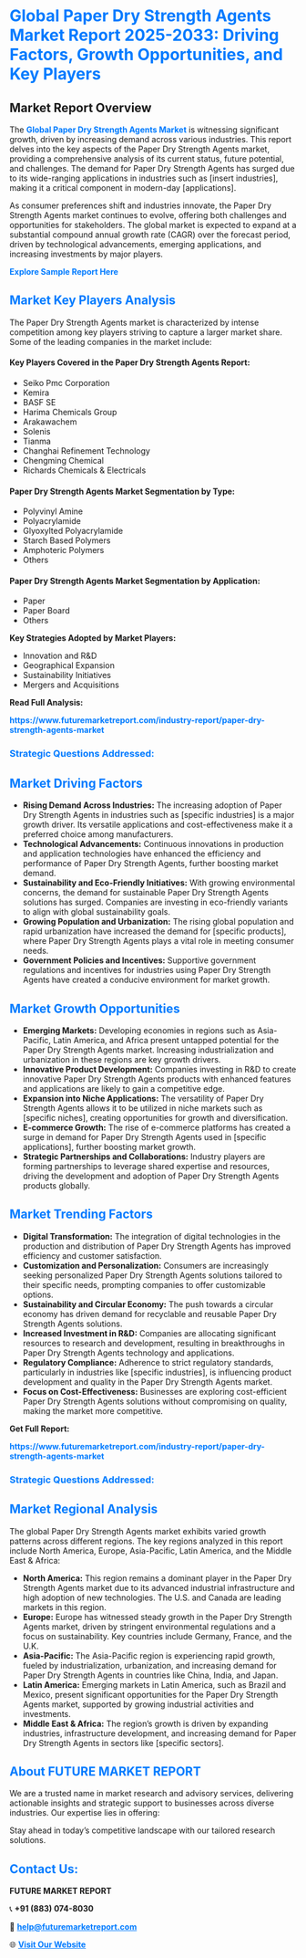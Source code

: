 <h1 style="color: #007BFF;">Global Paper Dry Strength Agents Market Report 2025-2033: Driving Factors, Growth Opportunities, and Key Players</h1>

<section id="overview">
<h2>Market Report Overview</h2>
<p>The <a href="https://www.futuremarketreport.com/industry-report/paper-dry-strength-agents-market" style="color: #007BFF; text-decoration: none;"><strong>Global Paper Dry Strength Agents Market</strong></a> is witnessing significant growth, driven by increasing demand across various industries. This report delves into the key aspects of the Paper Dry Strength Agents market, providing a comprehensive analysis of its current status, future potential, and challenges. The demand for Paper Dry Strength Agents has surged due to its wide-ranging applications in industries such as [insert industries], making it a critical component in modern-day [applications].</p>
<p>As consumer preferences shift and industries innovate, the Paper Dry Strength Agents market continues to evolve, offering both challenges and opportunities for stakeholders. The global market is expected to expand at a substantial compound annual growth rate (CAGR) over the forecast period, driven by technological advancements, emerging applications, and increasing investments by major players.</p>
</section>

<section id="overview">
<p><a href="https://www.futuremarketreport.com/request-sample/reportId=42051" style="color: #007BFF; text-decoration: none;"><strong>Explore Sample Report Here</strong></a></p>
</section>

<section id="key-players">
<h2 style="color: #007BFF;">Market Key Players Analysis</h2>
<p>The Paper Dry Strength Agents market is characterized by intense competition among key players striving to capture a larger market share. Some of the leading companies in the market include:</p>
<h4>Key Players Covered in the Paper Dry Strength Agents Report:</h4>
<ul><li>Seiko Pmc Corporation</li><li>Kemira</li><li>BASF SE</li><li>Harima Chemicals Group</li><li>Arakawachem</li><li>Solenis</li><li>Tianma</li><li>Changhai Refinement Technology</li><li>Chengming Chemical</li><li>Richards Chemicals &amp; Electricals</li></ul>
<h4>Paper Dry Strength Agents Market Segmentation by Type:</h4>
<ul><li>Polyvinyl Amine</li><li>Polyacrylamide</li><li>Glyoxylted Polyacrylamide</li><li>Starch Based Polymers</li><li>Amphoteric Polymers</li><li>Others</li></ul>

<h4>Paper Dry Strength Agents Market Segmentation by Application:</h4>
<ul><li>Paper</li><li>Paper Board</li><li>Others</li></ul>
<p><strong>Key Strategies Adopted by Market Players:</strong></p>
<ul>
<li>Innovation and R&D</li>
<li>Geographical Expansion</li>
<li>Sustainability Initiatives</li>
<li>Mergers and Acquisitions</li>
</ul>
</section>

<section>
<p><strong>Read Full Analysis: </strong></p><a href="https://www.futuremarketreport.com/industry-report/paper-dry-strength-agents-market" style="color: #007BFF; text-decoration: none;"><strong>https://www.futuremarketreport.com/industry-report/paper-dry-strength-agents-market</strong></a>
<h3 style="color: #007BFF;">Strategic Questions Addressed:</h3>
</section>

<section id="driving-factors">
<h2 style="color: #007BFF;">Market Driving Factors</h2>
<ul>
<li><strong>Rising Demand Across Industries:</strong> The increasing adoption of Paper Dry Strength Agents in industries such as [specific industries] is a major growth driver. Its versatile applications and cost-effectiveness make it a preferred choice among manufacturers.</li>
<li><strong>Technological Advancements:</strong> Continuous innovations in production and application technologies have enhanced the efficiency and performance of Paper Dry Strength Agents, further boosting market demand.</li>
<li><strong>Sustainability and Eco-Friendly Initiatives:</strong> With growing environmental concerns, the demand for sustainable Paper Dry Strength Agents solutions has surged. Companies are investing in eco-friendly variants to align with global sustainability goals.</li>
<li><strong>Growing Population and Urbanization:</strong> The rising global population and rapid urbanization have increased the demand for [specific products], where Paper Dry Strength Agents plays a vital role in meeting consumer needs.</li>
<li><strong>Government Policies and Incentives:</strong> Supportive government regulations and incentives for industries using Paper Dry Strength Agents have created a conducive environment for market growth.</li>
</ul>
</section>

<section id="growth-opportunities">
<h2 style="color: #007BFF;">Market Growth Opportunities</h2>
<ul>
<li><strong>Emerging Markets:</strong> Developing economies in regions such as Asia-Pacific, Latin America, and Africa present untapped potential for the Paper Dry Strength Agents market. Increasing industrialization and urbanization in these regions are key growth drivers.</li>
<li><strong>Innovative Product Development:</strong> Companies investing in R&D to create innovative Paper Dry Strength Agents products with enhanced features and applications are likely to gain a competitive edge.</li>
<li><strong>Expansion into Niche Applications:</strong> The versatility of Paper Dry Strength Agents allows it to be utilized in niche markets such as [specific niches], creating opportunities for growth and diversification.</li>
<li><strong>E-commerce Growth:</strong> The rise of e-commerce platforms has created a surge in demand for Paper Dry Strength Agents used in [specific applications], further boosting market growth.</li>
<li><strong>Strategic Partnerships and Collaborations:</strong> Industry players are forming partnerships to leverage shared expertise and resources, driving the development and adoption of Paper Dry Strength Agents products globally.</li>
</ul>
</section>

<section id="trending-factors">
<h2 style="color: #007BFF;">Market Trending Factors</h2>
<ul>
<li><strong>Digital Transformation:</strong> The integration of digital technologies in the production and distribution of Paper Dry Strength Agents has improved efficiency and customer satisfaction.</li>
<li><strong>Customization and Personalization:</strong> Consumers are increasingly seeking personalized Paper Dry Strength Agents solutions tailored to their specific needs, prompting companies to offer customizable options.</li>
<li><strong>Sustainability and Circular Economy:</strong> The push towards a circular economy has driven demand for recyclable and reusable Paper Dry Strength Agents solutions.</li>
<li><strong>Increased Investment in R&D:</strong> Companies are allocating significant resources to research and development, resulting in breakthroughs in Paper Dry Strength Agents technology and applications.</li>
<li><strong>Regulatory Compliance:</strong> Adherence to strict regulatory standards, particularly in industries like [specific industries], is influencing product development and quality in the Paper Dry Strength Agents market.</li>
<li><strong>Focus on Cost-Effectiveness:</strong> Businesses are exploring cost-efficient Paper Dry Strength Agents solutions without compromising on quality, making the market more competitive.</li>
</ul>
</section>

<section>
<p><strong>Get Full Report: </strong></p><a href="https://www.futuremarketreport.com/industry-report/paper-dry-strength-agents-market" style="color: #007BFF; text-decoration: none;"><strong>https://www.futuremarketreport.com/industry-report/paper-dry-strength-agents-market</strong></a>
<h3 style="color: #007BFF;">Strategic Questions Addressed:</h3>
</section>


<section id="regional-analysis">
<h2 style="color: #007BFF;">Market Regional Analysis</h2>
<p>The global Paper Dry Strength Agents market exhibits varied growth patterns across different regions. The key regions analyzed in this report include North America, Europe, Asia-Pacific, Latin America, and the Middle East & Africa:</p>
<ul>
<li><strong>North America:</strong> This region remains a dominant player in the Paper Dry Strength Agents market due to its advanced industrial infrastructure and high adoption of new technologies. The U.S. and Canada are leading markets in this region.</li>
<li><strong>Europe:</strong> Europe has witnessed steady growth in the Paper Dry Strength Agents market, driven by stringent environmental regulations and a focus on sustainability. Key countries include Germany, France, and the U.K.</li>
<li><strong>Asia-Pacific:</strong> The Asia-Pacific region is experiencing rapid growth, fueled by industrialization, urbanization, and increasing demand for Paper Dry Strength Agents in countries like China, India, and Japan.</li>
<li><strong>Latin America:</strong> Emerging markets in Latin America, such as Brazil and Mexico, present significant opportunities for the Paper Dry Strength Agents market, supported by growing industrial activities and investments.</li>
<li><strong>Middle East & Africa:</strong> The region’s growth is driven by expanding industries, infrastructure development, and increasing demand for Paper Dry Strength Agents in sectors like [specific sectors].</li>
</ul>
</section>

<footer>
<h2 style="color: #007BFF;">About FUTURE MARKET REPORT</h2>
<p>We are a trusted name in market research and advisory services, delivering actionable insights and strategic support to businesses across diverse industries. Our expertise lies in offering:</p>

<p>Stay ahead in today’s competitive landscape with our tailored research solutions.</p>

<h2 style="color: #007BFF;">Contact Us:</h2>
<p><strong>FUTURE MARKET REPORT</strong></p>
<p>📞 <strong>+91 (883) 074-8030</strong></p>
<p>📧 <strong><a href="mailto:help@futuremarketreport.com" style="color: #007BFF;">help@futuremarketreport.com</a></strong></p>
<p>🌐 <strong><a href="https://www.futuremarketreport.com/" style="color: #007BFF;">Visit Our Website</a></strong></p>
</footer>